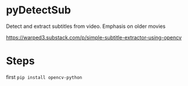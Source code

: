 # pyDetectSub
Detect and extract subtitles from video. Emphasis on older movies

https://warped3.substack.com/p/simple-subtitle-extractor-using-opencv


# Steps
first 
`pip install opencv-python`